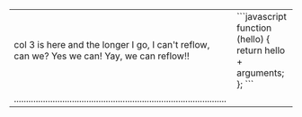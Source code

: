 <table width="100%">
<tr>
<td>
col 3 is  here and the longer I go, I can't reflow, can we? Yes we can! Yay, we can reflow!!
</td>
<td>
```javascript
function (hello) {
  return hello + arguments;
};
```
</td>
</tr>
<tr>
<td>
........................................................................................
</td>
<td>

</tr>
